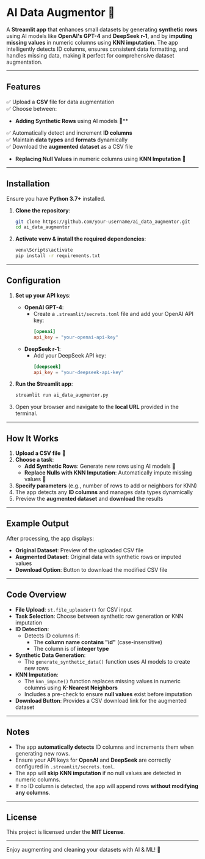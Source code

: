 # AI Data Augmentor 🚀

A **Streamlit app** that enhances small datasets by generating **synthetic rows** using AI models like **OpenAI's GPT-4** and **DeepSeek r-1**, and by **imputing missing values** in numeric columns using **KNN imputation**. The app intelligently detects ID columns, ensures consistent data formatting, and handles missing data, making it perfect for comprehensive dataset augmentation.

---

## Features

✅ Upload a **CSV** file for data augmentation  
✅ Choose between:
   - **Adding Synthetic Rows** using AI models 🤖**
     
✅ Automatically detect and increment **ID columns**  
✅ Maintain **data types** and **formats** dynamically  
✅ Download the **augmented dataset** as a CSV file  
   - **Replacing Null Values** in numeric columns using **KNN Imputation** 🔄  

---

## Installation

Ensure you have **Python 3.7+** installed.

1. **Clone the repository**:
   ```bash
   git clone https://github.com/your-username/ai_data_augmentor.git
   cd ai_data_augmentor
   ```

2. **Activate venv & install the required dependencies**:
   ```bash
   venv\Scripts\activate
   pip install -r requirements.txt
   ```

---

## Configuration

1. **Set up your API keys**:
   - **OpenAI GPT-4**:
     - Create a `.streamlit/secrets.toml` file and add your OpenAI API key:
       ```toml
       [openai]
       api_key = "your-openai-api-key"
       ```
   - **DeepSeek r-1**:
     - Add your DeepSeek API key:
       ```toml
       [deepseek]
       api_key = "your-deepseek-api-key"
       ```

2. **Run the Streamlit app**:
   ```bash
   streamlit run ai_data_augmentor.py
   ```

3. Open your browser and navigate to the **local URL** provided in the terminal.

---

## How It Works

1. **Upload a CSV file** 📂
2. **Choose a task**:
   - **Add Synthetic Rows**: Generate new rows using AI models 🤖  
   - **Replace Nulls with KNN Imputation**: Automatically impute missing values 🔄  
3. **Specify parameters** (e.g., number of rows to add or neighbors for KNN)
4. The app detects any **ID columns** and manages data types dynamically
5. Preview the **augmented dataset** and **download** the results

---

## Example Output

After processing, the app displays:
- **Original Dataset**: Preview of the uploaded CSV file
- **Augmented Dataset**: Original data with synthetic rows or imputed values
- **Download Option**: Button to download the modified CSV file

---

## Code Overview

- **File Upload**: `st.file_uploader()` for CSV input  
- **Task Selection**: Choose between synthetic row generation or KNN imputation  
- **ID Detection**:  
  - Detects ID columns if:
    - The **column name contains "id"** (case-insensitive)
    - The column is of **integer type**
- **Synthetic Data Generation**:  
  - The `generate_synthetic_data()` function uses AI models to create new rows
- **KNN Imputation**:  
  - The `knn_impute()` function replaces missing values in numeric columns using **K-Nearest Neighbors**  
  - Includes a pre-check to ensure **null values** exist before imputation
- **Download Button**: Provides a CSV download link for the augmented dataset

---

## Notes

- The app **automatically detects** ID columns and increments them when generating new rows.  
- Ensure your API keys for **OpenAI** and **DeepSeek** are correctly configured in `.streamlit/secrets.toml`.  
- The app will **skip KNN imputation** if no null values are detected in numeric columns.  
- If no ID column is detected, the app will append rows **without modifying any columns**.

---

## License

This project is licensed under the **MIT License**.

---

Enjoy augmenting and cleaning your datasets with AI & ML! 🚀
